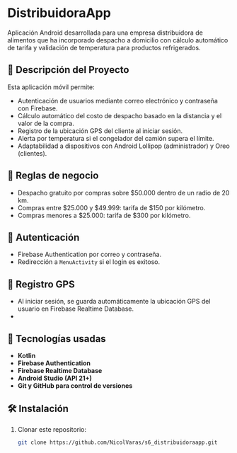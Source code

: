 # DistribuidoraApp

Aplicación Android desarrollada para una empresa distribuidora de alimentos que ha incorporado despacho a domicilio con cálculo automático de tarifa y validación de temperatura para productos refrigerados.

## 📱 Descripción del Proyecto

Esta aplicación móvil permite:

- Autenticación de usuarios mediante correo electrónico y contraseña con Firebase.
- Cálculo automático del costo de despacho basado en la distancia y el valor de la compra.
- Registro de la ubicación GPS del cliente al iniciar sesión.
- Alerta por temperatura si el congelador del camión supera el límite.
- Adaptabilidad a dispositivos con Android Lollipop (administrador) y Oreo (clientes).

## 🚚 Reglas de negocio

- Despacho gratuito por compras sobre $50.000 dentro de un radio de 20 km.
- Compras entre $25.000 y $49.999: tarifa de $150 por kilómetro.
- Compras menores a $25.000: tarifa de $300 por kilómetro.

## 🔐 Autenticación

- Firebase Authentication por correo y contraseña.
- Redirección a `MenuActivity` si el login es exitoso.

## 📍 Registro GPS

- Al iniciar sesión, se guarda automáticamente la ubicación GPS del usuario en Firebase Realtime Database.
- 

## 🧰 Tecnologías usadas

- **Kotlin**
- **Firebase Authentication**
- **Firebase Realtime Database**
- **Android Studio (API 21+)**
- **Git y GitHub para control de versiones**

## 🛠️ Instalación

1. Clonar este repositorio:
   ```bash
   git clone https://github.com/NicolVaras/s6_distribuidoraapp.git
